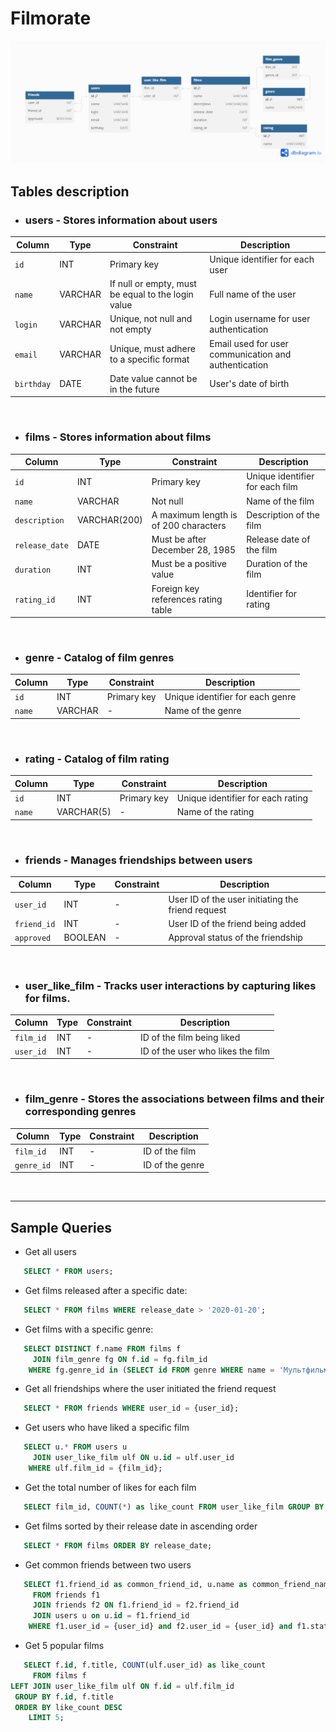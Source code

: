 # Filmorate

![data model](data-model.png)

## Tables description

- ### users - Stores information about users

| Column     | Type    | Constraint                                         | Description                                          |
|------------|---------|----------------------------------------------------|------------------------------------------------------|
| `id`       | INT     | Primary key                                        | Unique identifier for each user                      |
| `name`     | VARCHAR | If null or empty, must be equal to the login value | Full name of the user                                |
| `login`    | VARCHAR | Unique, not null and not empty                     | Login username for user authentication               |
| `email`    | VARCHAR | Unique, must adhere to a specific format           | Email used for user communication and authentication |
| `birthday` | DATE    | Date value cannot be in the future                 | User's date of birth                                 |

&nbsp;

- ### films - Stores information about films

| Column         | Type         | Constraint                            | Description                     |
|----------------|--------------|---------------------------------------|---------------------------------|
| `id`           | INT          | Primary key                           | Unique identifier for each film |
| `name`         | VARCHAR      | Not null                              | Name of the film                |
| `description`  | VARCHAR(200) | A maximum length is of 200 characters | Description of the film         |
| `release_date` | DATE         | Must be after December 28, 1985       | Release date of the film        |
| `duration`     | INT          | Must be a positive value              | Duration of the film            |
| `rating_id`    | INT          | Foreign key references rating table   | Identifier for rating           |

&nbsp;

- ### genre - Catalog of film genres

| Column | Type    | Constraint  | Description                      |
|--------|---------|-------------|----------------------------------|
| `id`   | INT     | Primary key | Unique identifier for each genre |
| `name` | VARCHAR | -           | Name of the genre                |

&nbsp;

- ### rating - Catalog of film rating

| Column | Type       | Constraint  | Description                       |
|--------|------------|-------------|-----------------------------------|
| `id`   | INT        | Primary key | Unique identifier for each rating |
| `name` | VARCHAR(5) | -           | Name of the rating                |

&nbsp;

- ### friends - Manages friendships between users

| Column      | Type    | Constraint | Description                                       |
|-------------|---------|------------|---------------------------------------------------|
| `user_id`   | INT     | -          | User ID of the user initiating the friend request |
| `friend_id` | INT     | -          | User ID of the friend being added                 |
| `approved`  | BOOLEAN | -          | Approval status of the friendship                 |

&nbsp;

- ### user_like_film - Tracks user interactions by capturing likes for films.

| Column    | Type | Constraint | Description                       |
|-----------|------|------------|-----------------------------------|
| `film_id` | INT  | -          | ID of the film being liked        |
| `user_id` | INT  | -          | ID of the user who likes the film |

&nbsp;

- ### film_genre - Stores the associations between films and their corresponding genres

| Column     | Type | Constraint | Description     |
|------------|------|------------|-----------------|
| `film_id`  | INT  | -          | ID of the film  |
| `genre_id` | INT  | -          | ID of the genre |

&nbsp;

---

## Sample Queries

- Get all users

```sql
   SELECT * FROM users;
```

- Get films released after a specific date:

```sql
   SELECT * FROM films WHERE release_date > '2020-01-20';
```

- Get films with a specific genre:

```sql
   SELECT DISTINCT f.name FROM films f
     JOIN film_genre fg ON f.id = fg.film_id
    WHERE fg.genre_id in (SELECT id FROM genre WHERE name = 'Мультфильм');
```

- Get all friendships where the user initiated the friend request

```sql
   SELECT * FROM friends WHERE user_id = {user_id};
```

- Get users who have liked a specific film

```sql
   SELECT u.* FROM users u
     JOIN user_like_film ulf ON u.id = ulf.user_id
    WHERE ulf.film_id = {film_id};
```

- Get the total number of likes for each film

```sql
   SELECT film_id, COUNT(*) as like_count FROM user_like_film GROUP BY film_id;
```

- Get films sorted by their release date in ascending order

```sql
   SELECT * FROM films ORDER BY release_date;
```

- Get common friends between two users

```sql
   SELECT f1.friend_id as common_friend_id, u.name as common_friend_name
     FROM friends f1
     JOIN friends f2 ON f1.friend_id = f2.friend_id
     JOIN users u on u.id = f1.friend_id
    WHERE f1.user_id = {user_id} and f2.user_id = {user_id} and f1.status = true
```

- Get 5 popular films

```sql
   SELECT f.id, f.title, COUNT(ulf.user_id) as like_count
     FROM films f
LEFT JOIN user_like_film ulf ON f.id = ulf.film_id
 GROUP BY f.id, f.title
 ORDER BY like_count DESC
    LIMIT 5;
```